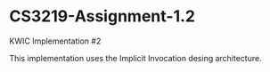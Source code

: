 # CS3219-Assignment-1.2
KWIC Implementation #2

This implementation uses the Implicit Invocation desing architecture.
